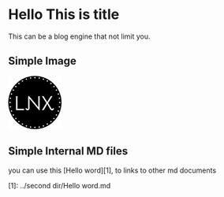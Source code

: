 # Hello This is title

This can be a  blog engine that not limit you.

## Simple Image

![logo](img/logo.png)

## Simple Internal MD files

you can use this [Hello word][1], to links to other md documents

[1]: ../second dir/Hello word.md
